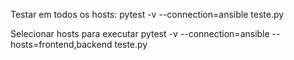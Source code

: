Testar em todos os hosts:
pytest -v --connection=ansible teste.py

Selecionar hosts para executar
pytest -v --connection=ansible --hosts=frontend,backend  teste.py
